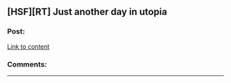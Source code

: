## [HSF][RT] Just another day in utopia

### Post:

[Link to content](http://lesswrong.com/lw/8zs/just_another_day_in_utopia/)

### Comments:

---

